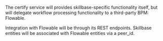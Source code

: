 The certify service will provides skillbase-specific functionality itself, but will delegate workflow processing functionality to a third-party BPM: Flowable.

Integration with Flowable will be through its REST endpoints. Skillbase entities will be associated with Flowable entities via a peer_id.
